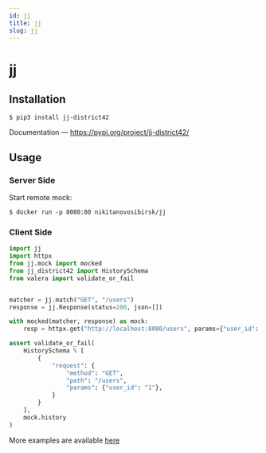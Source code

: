 ```yaml
---
id: jj
title: jj
slug: jj
---
```

# jj

## Installation

```shell
$ pip3 install jj-district42
```

Documentation — https://pypi.org/project/jj-district42/

## Usage

### Server Side

Start remote mock:

```shell
$ docker run -p 8080:80 nikitanovosibirsk/jj
```

### Client Side

```python
import jj
import httpx
from jj.mock import mocked
from jj_district42 import HistorySchema
from valera import validate_or_fail


matcher = jj.match("GET", "/users")
response = jj.Response(status=200, json=[])

with mocked(matcher, response) as mock:
    resp = httpx.get("http://localhost:8080/users", params={"user_id": 1})

assert validate_or_fail(
    HistorySchema % [
        {
            "request": {
                "method": "GET",
                "path": "/users",
                "params": {"user_id": "1"},
            }
        }
    ],
    mock.history
)
```

More examples are available [here](https://github.com/tsv1/jj-district42/tree/master/examples)
